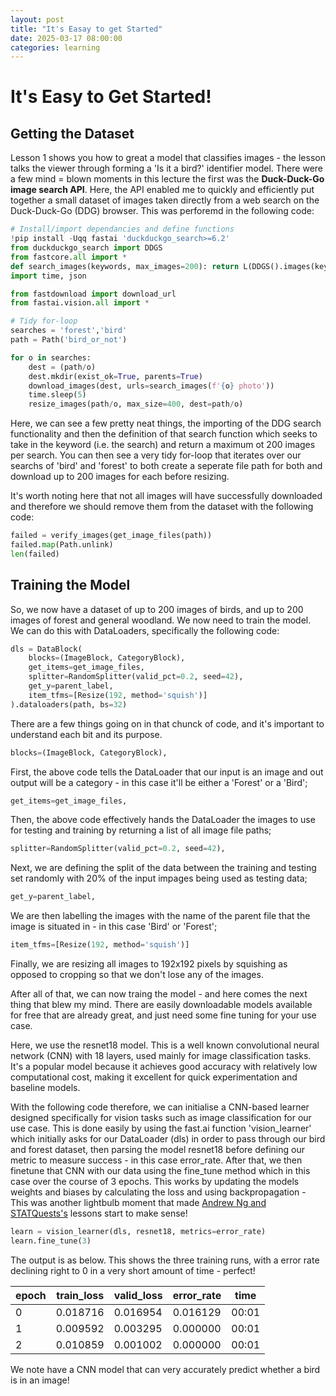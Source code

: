```yaml
---
layout: post
title: "It's Easay to get Started"
date: 2025-03-17 08:00:00
categories: learning
---
```


# It's Easy to Get Started! 

## Getting the Dataset

Lesson 1 shows you how to great a model that classifies images - the lesson talks the viewer through forming a 'Is it a bird?' identifier model. There were a few mind = blown moments in this lecture the first was the **Duck-Duck-Go image search API**. Here, the API enabled me to quickly and efficiently put together a small dataset of images taken directly from a web search on the Duck-Duck-Go (DDG) browser. This was perforemd in the following code:

```python
# Install/import dependancies and define functions 
!pip install -Uqq fastai 'duckduckgo_search>=6.2'
from duckduckgo_search import DDGS
from fastcore.all import *
def search_images(keywords, max_images=200): return L(DDGS().images(keywords, max_results=max_images)).itemgot('image')
import time, json

from fastdownload import download_url
from fastai.vision.all import *

# Tidy for-loop
searches = 'forest','bird'
path = Path('bird_or_not')

for o in searches:
    dest = (path/o)
    dest.mkdir(exist_ok=True, parents=True)
    download_images(dest, urls=search_images(f'{o} photo'))
    time.sleep(5)
    resize_images(path/o, max_size=400, dest=path/o)
```

Here, we can see a few pretty neat things, the importing of the DDG search functionality and then the definition of that search function which seeks to take in the keyword (i.e. the search) and return a maximum ot 200 images per search. You can then see a very tidy for-loop that iterates over our searchs of 'bird' and 'forest' to both create a seperate file path for both and download up to 200 images for each before resizing. 

It's worth noting here that not all images will have successfully downloaded and therefore we should remove them from the dataset with the following code:

```python
failed = verify_images(get_image_files(path))
failed.map(Path.unlink)
len(failed)
```
## Training the Model

So, we now have a dataset of up to 200 images of birds, and up to 200 images of forest and general woodland. We now need to train the model. We can do this with DataLoaders, specifically the following code:

```python
dls = DataBlock(
    blocks=(ImageBlock, CategoryBlock), 
    get_items=get_image_files, 
    splitter=RandomSplitter(valid_pct=0.2, seed=42),
    get_y=parent_label,
    item_tfms=[Resize(192, method='squish')]
).dataloaders(path, bs=32)
```

There are a few things going on in that chunck of code, and it's important to understand each bit and its purpose. 

```python
blocks=(ImageBlock, CategoryBlock),
```
First, the above code tells the DataLoader that our input is an image and out output will be a category - in this case it'll be either a 'Forest' or a 'Bird';

```python
get_items=get_image_files,
```
Then, the above code effectively hands the DataLoader the images to use for testing and training by returning a list of all image file paths;

```python
splitter=RandomSplitter(valid_pct=0.2, seed=42),
```

Next, we are defining the split of the data between the training and testing set randomly with 20% of the input impages being used as testing data;

```python
get_y=parent_label,
```

We are then labelling the images with the name of the parent file that the image is situated in - in this case 'Bird' or 'Forest';

```python
item_tfms=[Resize(192, method='squish')]
```

Finally, we are resizing all images to 192x192 pixels by squishing as opposed to cropping so that we don't lose any of the images.

After all of that, we can now traing the model - and here comes the next thing that blew my mind. There are easily downloadable models available for free that are already great, and just need some fine tuning for your use case. 

Here, we use the resnet18 model. This is a well known convolutional neural network (CNN) with 18 layers, used mainly for image classification tasks. It's a popular model because it achieves good accuracy with relatively low computational cost, making it excellent for quick experimentation and baseline models.

With the following code therefore,  we can initialise a CNN-based learner designed specifically for vision tasks such as image classification for our use case. This is done easily by using the fast.ai function 'vision_learner' which initially asks for our DataLoader (dls) in order to pass through our bird and forest dataset, then parsing the model resnet18 before defining our metric to measure success - in this case error_rate. After that, we then finetune that CNN with our data using the fine_tune method which in this case over the course of 3 epochs. This works by updating the models weights and biases by calculating the loss and using backpropagation - This was another lightbulb moment that made [Andrew Ng and STATQuests's](https://mikeymoomin.github.io/2025/03/17/first-cs-learning-post/) lessons start to make sense!

```python
learn = vision_learner(dls, resnet18, metrics=error_rate)
learn.fine_tune(3)
```

The output is as below. This shows the three training runs, with a error rate declining right to 0 in a very short amount of time - perfect!

| epoch | train_loss | valid_loss | error_rate | time  |
|-------|------------|------------|------------|------|
| 0     | 0.018716   | 0.016954   | 0.016129   | 00:01 |
| 1     | 0.009592   | 0.003295   | 0.000000   | 00:01 |
| 2     | 0.010859   | 0.001002   | 0.000000   | 00:01 |

We note have a CNN model that can very accurately predict whether a bird is in an image!

